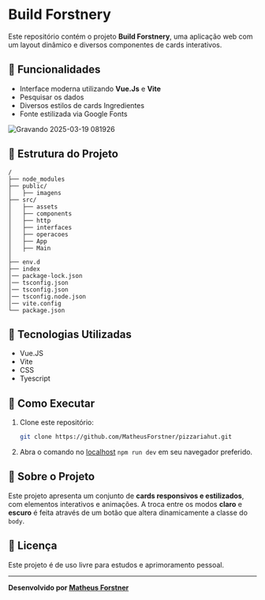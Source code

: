 # Build Forstnery

Este repositório contém o projeto **Build Forstnery**, uma aplicação web com um layout dinâmico e diversos componentes de cards interativos.

## 🚀 Funcionalidades
- Interface moderna utilizando **Vue.Js** e **Vite**
- Pesquisar os dados
- Diversos estilos de cards Ingredientes
- Fonte estilizada via Google Fonts


![Gravando 2025-03-19 081926](https://github.com/user-attachments/assets/35359e4f-3eed-4d06-864c-77d849f0f025)


## 📂 Estrutura do Projeto
```
/
├── node_modules
├── public/
│   ├── imagens
├── src/
│   ├── assets
│   ├── components
│   ├── http
│   ├── interfaces
│   ├── operacoes
│   ├── App
│   ├── Main
│
├── env.d
├── index
│── package-lock.json
│── tsconfig.json
│── tsconfig.json
│── tsconfig.node.json
│── vite.config
└── package.json
```

## 🎨 Tecnologias Utilizadas
- Vue.JS
- Vite
- CSS
- Tyescript

## 🔧 Como Executar
1. Clone este repositório:
   ```sh
   git clone https://github.com/MatheusForstner/pizzariahut.git
   ```
2. Abra o comando no [localhost](http://localhost:5173/) `npm run dev` em seu navegador preferido.

## 📌 Sobre o Projeto
Este projeto apresenta um conjunto de **cards responsivos e estilizados**, com elementos interativos e animações. A troca entre os modos **claro** e **escuro** é feita através de um botão que altera dinamicamente a classe do `body`.

## 📝 Licença
Este projeto é de uso livre para estudos e aprimoramento pessoal.

---
**Desenvolvido por [Matheus Forstner](https://github.com/MatheusForstner)**

